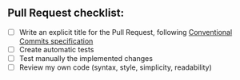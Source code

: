 ## Pull Request checklist:

- [ ] Write an explicit title for the Pull Request, following [Conventional Commits specification](https://www.conventionalcommits.org)
- [ ] Create automatic tests
- [ ] Test manually the implemented changes
- [ ] Review my own code (syntax, style, simplicity, readability)
